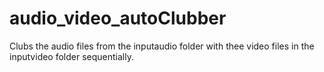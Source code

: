 # audio_video_autoClubber
Clubs the audio files from the inputaudio folder with thee video files in the inputvideo folder sequentially.
